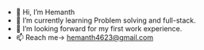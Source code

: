 - 👋 Hi, I’m Hemanth
- 🌱 I’m currently learning Problem solving and full-stack.
- 💞️ I’m looking forward for my first work experience.
- 📫 Reach me-> hemanth4623@gmail.com 


